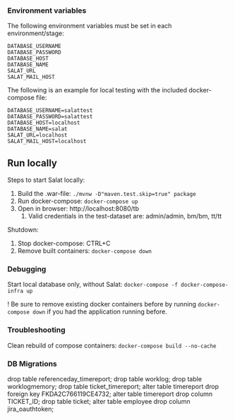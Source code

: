 ### Environment variables

The following environment variables must be set in each environment/stage:

```
DATABASE_USERNAME
DATABASE_PASSWORD
DATABASE_HOST
DATABASE_NAME
SALAT_URL
SALAT_MAIL_HOST
```

The following is an example for local testing with the included docker-compose file:

```
DATABASE_USERNAME=salattest
DATABASE_PASSWORD=salattest
DATABASE_HOST=localhost
DATABASE_NAME=salat
SALAT_URL=localhost
SALAT_MAIL_HOST=localhost
```

## Run locally

Steps to start Salat locally:

1. Build the .war-file: `./mvnw -D"maven.test.skip=true" package`
2. Run docker-compose: `docker-compose up`
3. Open in browser: http://localhost:8080/tb
   1. Valid credentials in the test-dataset are: admin/admin, bm/bm, tt/tt

Shutdown:
1. Stop docker-compose: CTRL+C
2. Remove built containers: `docker-compose down`

### Debugging
Start local database only, without Salat:
`docker-compose -f docker-compose-infra up`

! Be sure to remove existing docker containers before by running `docker-compose down` if you had the application running before.


### Troubleshooting

Clean rebuild of compose containers: `docker-compose build --no-cache`

### DB Migrations
drop table referenceday_timereport;
drop table worklog;
drop table worklogmemory;
drop table ticket_timereport;
alter table timereport drop foreign key FKDA2C766119CE4732;
alter table timereport drop column TICKET_ID;
drop table ticket;
alter table employee drop column jira_oauthtoken;




